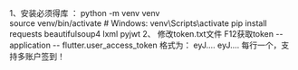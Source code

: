 1、安装必须得库 ：
python -m venv venv	                                      
source venv/bin/activate  # Windows: venv\Scripts\activate
pip install requests beautifulsoup4 lxml pyjwt
2、
修改token.txt文件
F12获取token -- application -- flutter.user_access_token
格式为：
eyJ....
eyJ....
每行一个，支持多账户签到！
